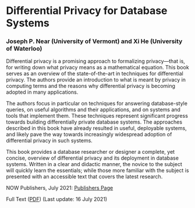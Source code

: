 # Differential Privacy for Database Systems

### Joseph P. Near (University of Vermont) and Xi He (University of Waterloo)

Differential privacy is a promising approach to formalizing privacy—that is, for writing down what privacy means as a mathematical equation. This book serves as an overview of the state-of-the-art in techniques for differential privacy. The authors provide an introduction to what is meant by privacy in computing terms and the reasons why differential privacy is becoming adopted in many applications.

The authors focus in particular on techniques for answering database-style queries, on useful algorithms and their applications, and on systems and tools that implement them. These techniques represent significant progress towards building differentially private database systems. The approaches described in this book have already resulted in useful, deployable systems, and likely pave the way towards increasingly widespread adoption of differential privacy in such systems.

This book provides a database researcher or designer a complete, yet concise, overview of differential privacy and its deployment in database systems. Written in a clear and didactic manner, the novice to the subject will quickly learn the essentials; while those more familiar with the subject is presented with an accessible text that covers the latest research.

NOW Publishers, July 2021: [Publishers Page](https://www.nowpublishers.com/article/Details/DBS-066)

Full Text ([PDF](DBS-066.pdf)) (Last update: 16 July 2021)
